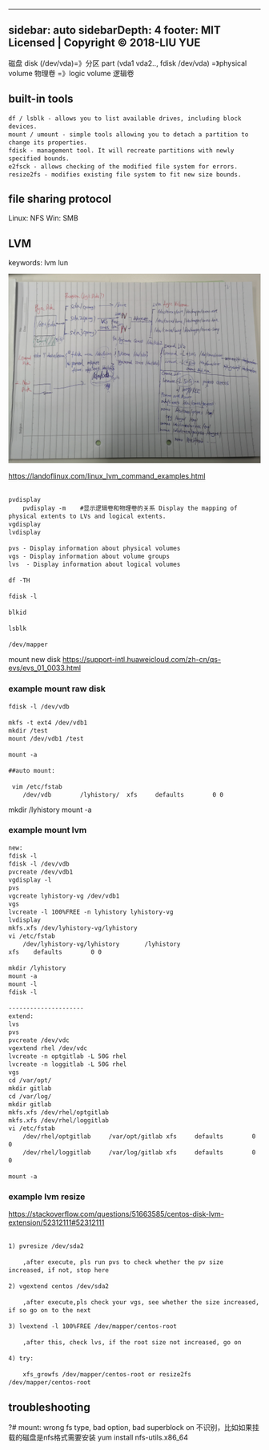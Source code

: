 
---
sidebar: auto
sidebarDepth: 4
footer: MIT Licensed | Copyright © 2018-LIU YUE
---

磁盘 disk (/dev/vda)=》分区 part (vda1 vda2.., fdisk /dev/vda) =》physical volume 物理卷 =》logic volume 逻辑卷

## built-in tools

```
df / lsblk - allows you to list available drives, including block devices.
mount / umount - simple tools allowing you to detach a partition to change its properties.
fdisk - management tool. It will recreate partitions with newly specified bounds.
e2fsck - allows checking of the modified file system for errors.
resize2fs - modifies existing file system to fit new size bounds.
```

## file sharing protocol

Linux: NFS
Win: SMB

## LVM
keywords:
lvm lun


![](/docs/docs_image/software/linux/linux_disk_lvm01.jpg)

https://landoflinux.com/linux_lvm_command_examples.html
```

pvdisplay
    pvdisplay -m    #显示逻辑卷和物理卷的关系 Display the mapping of physical extents to LVs and logical extents.
vgdisplay
lvdisplay

pvs - Display information about physical volumes
vgs - Display information about volume groups
lvs  - Display information about logical volumes

df -TH

fdisk -l

blkid

lsblk

/dev/mapper

```

mount new disk
https://support-intl.huaweicloud.com/zh-cn/qs-evs/evs_01_0033.html

### example mount raw disk
```
fdisk -l /dev/vdb

mkfs -t ext4 /dev/vdb1
mkdir /test
mount /dev/vdb1 /test

mount -a

##auto mount:

 vim /etc/fstab
    /dev/vdb        /lyhistory/  xfs     defaults        0 0

```

mkdir /lyhistory
mount -a
### example mount lvm
```
new:
fdisk -l
fdisk -l /dev/vdb
pvcreate /dev/vdb1
vgdisplay -l
pvs
vgcreate lyhistory-vg /dev/vdb1
vgs
lvcreate -l 100%FREE -n lyhistory lyhistory-vg
lvdisplay
mkfs.xfs /dev/lyhistory-vg/lyhistory
vi /etc/fstab
    /dev/lyhistory-vg/lyhistory       /lyhistory                    xfs    defaults        0 0

mkdir /lyhistory
mount -a
mount -l
fdisk -l

---------------------
extend:
lvs
pvs
pvcreate /dev/vdc
vgextend rhel /dev/vdc
lvcreate -n optgitlab -L 50G rhel
lvcreate -n loggitlab -L 50G rhel
vgs
cd /var/opt/
mkdir gitlab
cd /var/log/
mkdir gitlab
mkfs.xfs /dev/rhel/optgitlab
mkfs.xfs /dev/rhel/loggitlab
vi /etc/fstab
    /dev/rhel/optgitlab     /var/opt/gitlab xfs     defaults        0 0
    /dev/rhel/loggitlab     /var/log/gitlab xfs     defaults        0 0

mount -a
```

### example lvm resize
https://stackoverflow.com/questions/51663585/centos-disk-lvm-extension/52312111#52312111

```

1) pvresize /dev/sda2

    ,after execute, pls run pvs to check whether the pv size increased, if not, stop here

2) vgextend centos /dev/sda2

    ,after execute,pls check your vgs, see whether the size increased, if so go on to the next

3) lvextend -l 100%FREE /dev/mapper/centos-root

    ,after this, check lvs, if the root size not increased, go on

4) try:

    xfs_growfs /dev/mapper/centos-root or resize2fs /dev/mapper/centos-root

```


## troubleshooting

?# mount: wrong fs type, bad option, bad superblock on
不识别，比如如果挂载的磁盘是nfs格式需要安装
yum install nfs-utils.x86_64


<disqus/>